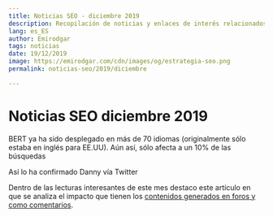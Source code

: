 ```yaml
---
title: Noticias SEO - diciembre 2019
description: Recopilación de noticias y enlaces de interés relacionados con el SEO y Marketing digital
lang: es_ES
author: Emirodgar
tags: noticias
date: 19/12/2019
image: https://emirodgar.com/cdn/images/og/estrategia-seo.png
permalink: noticias-seo/2019/diciembre

---
```


# Noticias SEO diciembre 2019

BERT ya ha sido desplegado en más de 70 idiomas (originalmente sólo estaba en inglés para EE.UU). Aún así, sólo afecta a un 10% de las búsquedas

<amp-twitter 
  width="375"
  height="472"
  layout="responsive"
  data-tweetid="1204743383035662337">
</amp-twitter>

Así lo ha confirmado Danny vía Twitter

<amp-twitter 
  width="375"
  height="472"
  layout="responsive"
  data-tweetid="1204346973614202882">
</amp-twitter>

Dentro de las lecturas interesantes de este mes destaco este artículo en que se analiza el impacto que tienen los [contenidos generados en foros y como comentarios](https://www.gsqi.com/marketing-blog/user-comments-indexable-versus-indexed/).
<!--stackedit_data:
eyJoaXN0b3J5IjpbMTIyNzYxMTQwNCwtMTU1ODc1MDE5NCwxNj
EyMjMzODc1XX0=
-->
